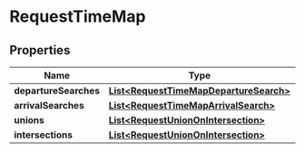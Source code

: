 

# RequestTimeMap

## Properties

Name | Type | Description | Notes
------------ | ------------- | ------------- | -------------
**departureSearches** | [**List&lt;RequestTimeMapDepartureSearch&gt;**](RequestTimeMapDepartureSearch.md) |  |  [optional]
**arrivalSearches** | [**List&lt;RequestTimeMapArrivalSearch&gt;**](RequestTimeMapArrivalSearch.md) |  |  [optional]
**unions** | [**List&lt;RequestUnionOnIntersection&gt;**](RequestUnionOnIntersection.md) |  |  [optional]
**intersections** | [**List&lt;RequestUnionOnIntersection&gt;**](RequestUnionOnIntersection.md) |  |  [optional]



